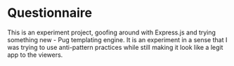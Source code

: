 # Questionnaire

This is an experiment project, goofing around with Express.js and trying something new - Pug templating engine. It is an experiment in a sense that I was trying to use anti-pattern practices while still making it look like a legit app to the viewers.
